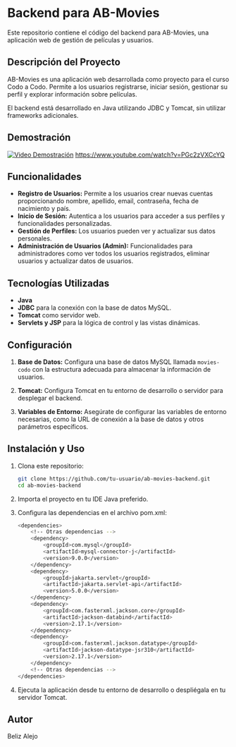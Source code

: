 # Backend para AB-Movies

Este repositorio contiene el código del backend para AB-Movies, una aplicación web de gestión de películas y usuarios.

## Descripción del Proyecto

AB-Movies es una aplicación web desarrollada como proyecto para el curso Codo a Codo. Permite a los usuarios registrarse, iniciar sesión, gestionar su perfil y explorar información sobre películas.

El backend está desarrollado en Java utilizando JDBC y Tomcat, sin utilizar frameworks adicionales.

## Demostración

[![Video Demostración](https://github.com/user-attachments/assets/9c7c0a16-9bea-4dd9-a32b-a1451287c25b)](https://www.youtube.com/watch?v=PGc2zVXCcYQ)
https://www.youtube.com/watch?v=PGc2zVXCcYQ

## Funcionalidades

- **Registro de Usuarios:** Permite a los usuarios crear nuevas cuentas proporcionando nombre, apellido, email, contraseña, fecha de nacimiento y país.
- **Inicio de Sesión:** Autentica a los usuarios para acceder a sus perfiles y funcionalidades personalizadas.
- **Gestión de Perfiles:** Los usuarios pueden ver y actualizar sus datos personales.
- **Administración de Usuarios (Admin):** Funcionalidades para administradores como ver todos los usuarios registrados, eliminar usuarios y actualizar datos de usuarios.

## Tecnologías Utilizadas

- **Java**
- **JDBC** para la conexión con la base de datos MySQL.
- **Tomcat** como servidor web.
- **Servlets y JSP** para la lógica de control y las vistas dinámicas.

## Configuración

1. **Base de Datos:** Configura una base de datos MySQL llamada `movies-codo` con la estructura adecuada para almacenar la información de usuarios.
   
2. **Tomcat:** Configura Tomcat en tu entorno de desarrollo o servidor para desplegar el backend.

3. **Variables de Entorno:** Asegúrate de configurar las variables de entorno necesarias, como la URL de conexión a la base de datos y otros parámetros específicos.

## Instalación y Uso

1. Clona este repositorio:

   ```bash
   git clone https://github.com/tu-usuario/ab-movies-backend.git
   cd ab-movies-backend

2. Importa el proyecto en tu IDE Java preferido.

3. Configura las dependencias en el archivo pom.xml:
    
    ```bash
    <dependencies>
        <!-- Otras dependencias -->
        <dependency>
            <groupId>com.mysql</groupId>
            <artifactId>mysql-connector-j</artifactId>
            <version>9.0.0</version>
        </dependency>
        <dependency>
            <groupId>jakarta.servlet</groupId>
            <artifactId>jakarta.servlet-api</artifactId>
            <version>5.0.0</version>
        </dependency>
        <dependency>
            <groupId>com.fasterxml.jackson.core</groupId>
            <artifactId>jackson-databind</artifactId>
            <version>2.17.1</version>
        </dependency>
        <dependency>
            <groupId>com.fasterxml.jackson.datatype</groupId>
            <artifactId>jackson-datatype-jsr310</artifactId>
            <version>2.17.1</version>
        </dependency>
        <!-- Otras dependencias -->
    </dependencies>
    ```
    
4. Ejecuta la aplicación desde tu entorno de desarrollo o despliégala en tu servidor Tomcat.

## Autor
  Beliz Alejo





